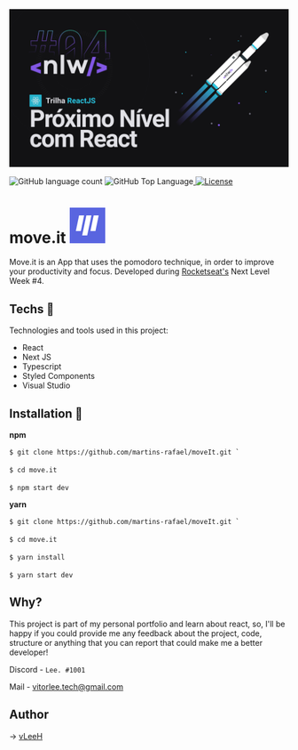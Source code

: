 <img src="https://github.com/vLeeH/move.it/blob/main/github/nlw4-react.jpg">

<img alt="GitHub language count" src="https://img.shields.io/github/languages/count/vLeeH/move.it?color=6E40C9&style=flat-square"> <img alt="GitHub Top Language" src="https://img.shields.io/github/languages/top/martins-rafael/moveIt?color=6E40C9&style=flat-square"><a href="https://opensource.org/licenses/MIT">
    <img alt="License" src="https://img.shields.io/badge/license-MIT-6E40C9?style=flat-square">
</a>

# move.it <img src="https://github.com/vLeeH/move.it/blob/main/public/favicon.png">

Move.it is an App that uses the pomodoro technique, in order to improve your productivity and focus. Developed during <a href="https://rocketseat.com.br/">Rocketseat's</a> Next Level Week #4.

## Techs 🔧 
Technologies and tools used in this project:
- React
- Next JS
- Typescript
- Styled Components
- Visual Studio  


## Installation 📁
**npm**
```
$ git clone https://github.com/martins-rafael/moveIt.git `

$ cd move.it

$ npm start dev 
```

**yarn**
```
$ git clone https://github.com/martins-rafael/moveIt.git `

$ cd move.it

$ yarn install 

$ yarn start dev
```

## Why? 

This project is part of my personal portfolio and learn about react, so, I'll be happy if you could provide me any feedback about the project, code, structure or anything that you can report that could make me a better developer!

Discord - `Lee. #1001`

Mail - <a>vitorlee.tech@gmail.com</a>

## Author 
→ <a href="https://github.com/vleeh">vLeeH</a>
